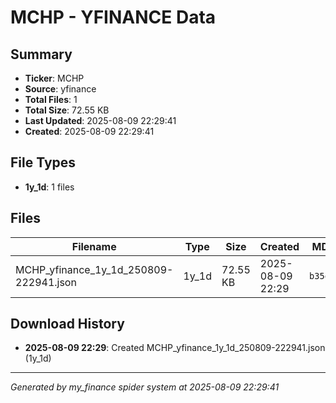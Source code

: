 # MCHP - YFINANCE Data

## Summary
- **Ticker**: MCHP
- **Source**: yfinance
- **Total Files**: 1
- **Total Size**: 72.55 KB
- **Last Updated**: 2025-08-09 22:29:41
- **Created**: 2025-08-09 22:29:41

## File Types
- **1y_1d**: 1 files

## Files

| Filename | Type | Size | Created | MD5 Hash |
|----------|------|------|---------|----------|
| MCHP_yfinance_1y_1d_250809-222941.json | 1y_1d | 72.55 KB | 2025-08-09 22:29 | `b35e27f4...` |

## Download History

- **2025-08-09 22:29**: Created MCHP_yfinance_1y_1d_250809-222941.json (1y_1d)

---
*Generated by my_finance spider system at 2025-08-09 22:29:41*
